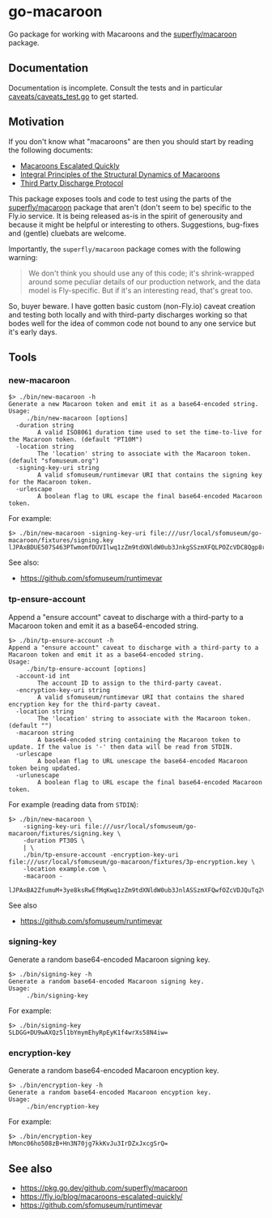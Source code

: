 # go-macaroon

Go package for working with Macaroons and the [superfly/macaroon](https://pkg.go.dev/github.com/superfly/macaroon) package.

## Documentation

Documentation is incomplete. Consult the tests and in particular [caveats/caveats_test.go](caveats/caveats_test.go) to get started.

## Motivation

If you don't know what "macaroons" are then you should start by reading the following documents:

* [Macaroons Escalated Quickly](https://fly.io/blog/macaroons-escalated-quickly/)
* [Integral Principles of the Structural Dynamics of Macaroons](https://github.com/superfly/macaroon/blob/main/macaroon-thought.md)
* [Third Party Discharge Protocol](https://github.com/superfly/macaroon/tree/main/tp)

This package exposes tools and code to test using the parts of the [superfly/macaroon](https://pkg.go.dev/github.com/superfly/macaroon) package that aren't (don't seem to be) specific to the Fly.io service. It is being released as-is in the spirit of generousity and because it might be helpful or interesting to others. Suggestions, bug-fixes and (gentle) cluebats are welcome.

Importantly, the `superfly/macaroon` package comes with the following warning:

> We don't think you should use any of this code; it's shrink-wrapped around some peculiar details of our production network, and the data model is Fly-specific. But if it's an interesting read, that's great too.

So, buyer beware. I have gotten basic custom (non-Fly.io) caveat creation and testing both locally and with third-party discharges working so that bodes well for the idea of common code not bound to any one service but it's early days.

## Tools

### new-macaroon

```
$> ./bin/new-macaroon -h
Generate a new Macaroon token and emit it as a base64-encoded string.
Usage:
	 ./bin/new-macaroon [options]
  -duration string
    	A valid ISO8061 duration time used to set the time-to-live for the Macaroon token. (default "PT10M")
  -location string
    	The 'location' string to associate with the Macaroon token. (default "sfomuseum.org")
  -signing-key-uri string
    	A valid sfomuseum/runtimevar URI that contains the signing key for the Macaroon token.
  -urlescape
    	A boolean flag to URL escape the final base64-encoded Macaroon token.
```

For example:

```
$> ./bin/new-macaroon -signing-key-uri file:///usr/local/sfomuseum/go-macaroon/fixtures/signing.key
lJPAxBDUE507S463PTwmomfDUVIlwq1zZm9tdXNldW0ub3JnkgSSzmXFQLPOZcVDC8Qgp8rB2CYGZ0o6El7wOQtnfcgMB80FvT3Vv2If5Pj6hss=
```

See also:

* https://github.com/sfomuseum/runtimevar

### tp-ensure-account

Append a "ensure account" caveat to discharge with a third-party to a Macaroon token and emit it as a base64-encoded string.

```
$> ./bin/tp-ensure-account -h
Append a "ensure account" caveat to discharge with a third-party to a Macaroon token and emit it as a base64-encoded string.
Usage:
	 ./bin/tp-ensure-account [options]
  -account-id int
    	The account ID to assign to the third-party caveat.
  -encryption-key-uri string
    	A valid sfomuseum/runtimevar URI that contains the shared encryption key for the third-party caveat.
  -location string
    	The 'location' string to associate with the Macaroon token. (default "")
  -macaroon string
    	A base64-encoded string containing the Macaroon token to update. If the value is '-' then data will be read from STDIN.
  -urlescape
    	A boolean flag to URL unescape the base64-encoded Macaroon token being updated.
  -urlunescape
    	A boolean flag to URL escape the final base64-encoded Macaroon token.
```

For example (reading data from `STDIN`):

```
$> ./bin/new-macaroon \
	-signing-key-uri file:///usr/local/sfomuseum/go-macaroon/fixtures/signing.key \
	-duration PT30S \
	| \
	./bin/tp-ensure-account -encryption-key-uri file:///usr/local/sfomuseum/go-macaroon/fixtures/3p-encryption.key \
	-location example.com \
	-macaroon -

lJPAxBA2ZfumuM+3ye8ksRwEfMqKwq1zZm9tdXNldW0ub3JnlASSzmXFQwfOZcVDJQuTq2V4YW1wbGUuY29txDxfN+zomqLyS1MH2w5OkYRKPFnz7d6UwLBbbYiOLdd9qIhlnzz+B9HuuzIYQcqjlEjDpFo+2kzNTALYxrzETp0uDb6u3XHQ5nx4xDM8I6zNOr9skiIUpLWlGQWc32rL56ILzSBSfIUvVkngOEuyG/bY58s2KQltpggV4IsGNwE4IhyjWB+zns8fW8C09MQghGB+25sWgzazuqI0sLNAd4in5pUves6nT179GjL1HY0=
```

See also

* https://github.com/sfomuseum/runtimevar

### signing-key

Generate a random base64-encoded Macaroon signing key.

```
$> ./bin/signing-key -h
Generate a random base64-encoded Macaroon signing key.
Usage:
	 ./bin/signing-key
```

For example:

```
$> ./bin/signing-key 
SLDGG+DU9wAXQz5l1bYmymEhyRpEyK1f4wrXs58N4iw=
```

### encryption-key

Generate a random base64-encoded Macaroon encyption key.

```
$> ./bin/encryption-key -h
Generate a random base64-encoded Macaroon encyption key.
Usage:
	 ./bin/encryption-key
```

For example:

```
$> ./bin/encryption-key 
hMonc06ho508zB+Hn3N70jg7kkKvJu3IrDZxJxcgSrQ=
```

## See also

* https://pkg.go.dev/github.com/superfly/macaroon
* https://fly.io/blog/macaroons-escalated-quickly/
* https://github.com/sfomuseum/runtimevar